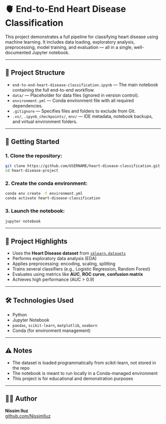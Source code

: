 # 🫀 End-to-End Heart Disease Classification

This project demonstrates a full pipeline for classifying heart disease using machine learning. It includes data loading, exploratory analysis, preprocessing, model training, and evaluation — all in a single, well-documented Jupyter notebook.

---

## 📁 Project Structure

- `end-to-end-heart-disease-classification.ipynb` — The main notebook containing the full end-to-end workflow.
- `data/` — Placeholder for data files (ignored in version control).
- `environment.yml` — Conda environment file with all required dependencies.
- `.gitignore` — Specifies files and folders to exclude from Git.
- `.vs/`, `.ipynb_checkpoints/`, `env/` — IDE metadata, notebook backups, and virtual environment folders.

---

## 🚀 Getting Started

### 1. Clone the repository:
```bash
git clone https://github.com/USERNAME/heart-disease-classification.git
cd heart-disease-project
```

### 2. Create the conda environment:
```bash
conda env create -f environment.yml
conda activate heart-disease-classification
```

### 3. Launch the notebook:
```bash
jupyter notebook
```

---

## 🧠 Project Highlights

- Uses the **Heart Disease dataset** from [`sklearn.datasets`](https://scikit-learn.org/stable/datasets/toy_dataset.html)
- Performs exploratory data analysis (EDA)
- Applies preprocessing: encoding, scaling, splitting
- Trains several classifiers (e.g., Logistic Regression, Random Forest)
- Evaluates using metrics like **AUC**, **ROC curve**, **confusion matrix**
- Achieves high performance (AUC > 0.9)

---

## 🛠 Technologies Used

- Python
- Jupyter Notebook
- `pandas`, `scikit-learn`, `matplotlib`, `seaborn`
- Conda (for environment management)

---

## ⚠ Notes

- The dataset is loaded programmatically from scikit-learn, not stored in the repo
- The notebook is meant to run locally in a Conda-managed environment
- This project is for educational and demonstration purposes

---

## 👨‍💼 Author

**Nissim Iluz**  
[github.com/NissimIluz](https://github.com/NissimIluz)
